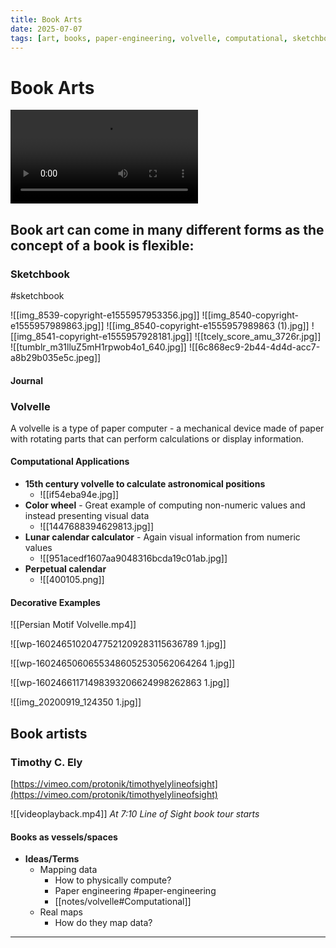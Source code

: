 ```yaml
---
title: Book Arts
date: 2025-07-07
tags: [art, books, paper-engineering, volvelle, computational, sketchbook, visual]
---
```


# Book Arts

![Persian Motif Volvelle](/media/Persian%20Motif%20Volvelle.mp4)

## Book art can come in many different forms as the concept of a book is flexible:

### Sketchbook

#sketchbook

![[img_8539-copyright-e1555957953356.jpg]]
![[img_8540-copyright-e1555957989863.jpg]]
![[img_8540-copyright-e1555957989863 (1).jpg]]
![[img_8541-copyright-e1555957928181.jpg]]
![[tcely_score_amu_3726r.jpg]]
![[tumblr_m31lluZ5mH1rpwob4o1_640.jpg]]
![[6c868ec9-2b44-4d4d-acc7-a8b29b035e5c.jpeg]]

#### Journal

### Volvelle

A volvelle is a type of paper computer - a mechanical device made of paper with rotating parts that can perform calculations or display information.

#### Computational Applications

- **15th century volvelle to calculate astronomical positions**
  - ![[if54eba94e.jpg]]
- **Color wheel** - Great example of computing non-numeric values and instead presenting visual data
  - ![[1447688394629813.jpg]]
- **Lunar calendar calculator** - Again visual information from numeric values
  - ![[951acedf1607aa9048316bcda19c01ab.jpg]]
- **Perpetual calendar**
  - ![[400105.png]]

#### Decorative Examples

![[Persian Motif Volvelle.mp4]]

![[wp-16024651020477521209283115636789 1.jpg]]

![[wp-16024650606553486052530562064264 1.jpg]]

![[wp-16024661171498393206624998262863 1.jpg]]

![[img_20200919_124350 1.jpg]]

## Book artists

### Timothy C. Ely

[https://vimeo.com/protonik/timothyelylineofsight](https://vimeo.com/protonik/timothyelylineofsight)

![[videoplayback.mp4]] _At 7:10 Line of Sight book tour starts_

#### Books as vessels/spaces

- **Ideas/Terms**
  - Mapping data
    - How to physically compute?
    - Paper engineering #paper-engineering
    - [[notes/volvelle#Computational]]
  - Real maps
    - How do they map data?

---
